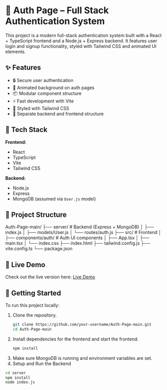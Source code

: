 # 🔐 Auth Page – Full Stack Authentication System

This project is a modern full-stack authentication system built with a React + TypeScript frontend and a Node.js + Express backend. It features user login and signup functionality, styled with Tailwind CSS and animated UI elements.

## ✨ Features

- 🔒 Secure user authentication
- 🌈 Animated background on auth pages
- 📦 Modular component structure
- ⚡ Fast development with Vite
- 🎨 Styled with Tailwind CSS
- 📁 Separate backend and frontend structure

## 🧱 Tech Stack

**Frontend:**
- React
- TypeScript
- Vite
- Tailwind CSS

**Backend:**
- Node.js
- Express
- MongoDB (assumed via `User.js` model)

## 📁 Project Structure

Auth-Page-main/
├── server/ # Backend (Express + MongoDB)
│ ├── index.js
│ ├── models/User.js
│ └── routes/auth.js
├── src/ # Frontend
│ ├── components/auth/ # Auth UI components
│ ├── App.tsx
│ ├── main.tsx
│ └── index.css
├── index.html
├── tailwind.config.js
├── vite.config.ts
└── package.json
## 🚀 Live Demo

Check out the live version here: [Live Demo](https://auth-page-git-main-vanditha-pradeeps-projects.vercel.app/)

## 🚀 Getting Started

To run this project locally:

1. Clone the repository.
    ```bash
   git clone https://github.com/your-username/Auth-Page-main.git
   cd Auth-Page-main
3. Install dependencies for the frontend and start the frontend.
   ```bash
   npm install
5. Make sure MongoDB is running and environment variables are set.
6.  Setup and Run the Backend
   ```bash
cd server
npm install
node index.js


